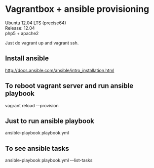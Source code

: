 # Vagrantbox + ansible provisioning  

Ubuntu 12.04 LTS (precise64)  
Release:	12.04  
php5 + apache2  

Just do vagrant up and vagrant ssh.  

## Install ansible  
http://docs.ansible.com/ansible/intro_installation.html  

## To reboot vagrant server and run ansible playbook  
vagrant reload --provision  

## Just to run ansible playbook  
ansible-playbook playbook.yml  

## To see ansible tasks  
ansible-playbook playbook.yml --list-tasks  
